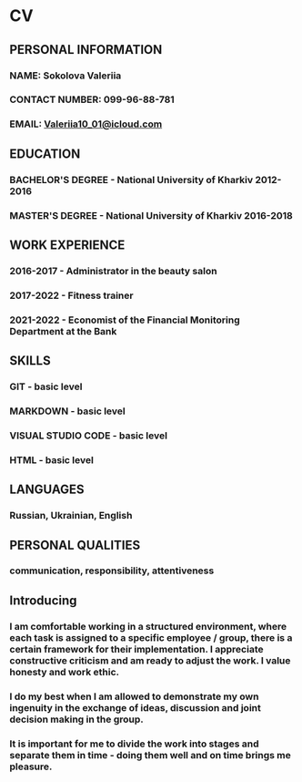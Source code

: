 # CV
## PERSONAL INFORMATION
### NAME: Sokolova Valeriia
### CONTACT NUMBER: 099-96-88-781
### EMAIL: Valeriia10_01@icloud.com
## EDUCATION
### BACHELOR'S DEGREE - National University of Kharkiv 2012-2016
### MASTER'S DEGREE - National University of Kharkiv 2016-2018
## WORK EXPERIENCE
### 2016-2017 - Administrator in the beauty salon
### 2017-2022 - Fitness trainer
### 2021-2022 - Economist of the Financial Monitoring Department at the Bank
## SKILLS
### GIT - basic level
### MARKDOWN - basic level
### VISUAL STUDIO CODE - basic level
### HTML - basic level
## LANGUAGES
### Russian, Ukrainian, English
## PERSONAL QUALITIES
### сommunication, responsibility, attentiveness
## Introducing
### I am comfortable working in a structured environment, where each task is assigned to a specific employee / group, there is a certain framework for their implementation. I appreciate constructive criticism and am ready to adjust the work. I value honesty and work ethic.
### I do my best when I am allowed to demonstrate my own ingenuity in the exchange of ideas, discussion and joint decision making in the group.
### It is important for me to divide the work into stages and separate them in time - doing them well and on time brings me pleasure.